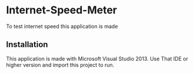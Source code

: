 # Internet-Speed-Meter
To test  internet speed this application is made
## Installation
This application is made with Microsoft Visual Studio 2013. Use That IDE or higher version and import this project to run.

